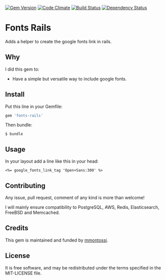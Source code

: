 [![Gem Version](https://badge.fury.io/rb/fonts-rails.svg)](http://badge.fury.io/rb/fonts-rails)
[![Code Climate](https://codeclimate.com/github/mmontossi/fonts-rails/badges/gpa.svg)](https://codeclimate.com/github/mmontossi/fonts-rails)
[![Build Status](https://travis-ci.org/mmontossi/fonts-rails.svg)](https://travis-ci.org/mmontossi/fonts-rails)
[![Dependency Status](https://gemnasium.com/mmontossi/fonts-rails.svg)](https://gemnasium.com/mmontossi/fonts-rails)

# Fonts Rails

Adds a helper to create the google fonts link in rails.

## Why

I did this gem to:

- Have a simple but versatile way to include google fonts.

## Install

Put this line in your Gemfile:
```ruby
gem 'fonts-rails'
```

Then bundle:
```
$ bundle
```

## Usage

In your layout add a line like this in your head:
```erb
<%= google_fonts_link_tag 'Open+Sans:300' %>
```

## Contributing

Any issue, pull request, comment of any kind is more than welcome!

I will mainly ensure compatibility to PostgreSQL, AWS, Redis, Elasticsearch, FreeBSD and Memcached. 

## Credits

This gem is maintained and funded by [mmontossi](https://github.com/mmontossi).

## License

It is free software, and may be redistributed under the terms specified in the MIT-LICENSE file.

